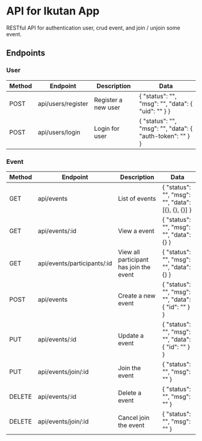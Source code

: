 # API for Ikutan App

RESTful API for authentication user, crud event, and join / unjoin some event.

## Endpoints

### User

| Method | Endpoint | Description | Data |
| ------ | -------- | ----------- | ---- |
| POST | api/users/register | Register a new user | { "status": "", "msg": "", "data": { "uid": "" } } |
| POST | api/users/login | Login for user | { "status": "", "msg": "", "data": { "auth-token": "" } } |

### Event

| Method | Endpoint | Description | Data |
| ------ | -------- | ----------- | ---- |
| GET | api/events | List of events | { "status": "", "msg": "", "data": [{}, {}, {}] } |
| GET | api/events/:id | View a event | { "status": "", "msg": "", "data": {} } |
| GET | api/events/participants/:id | View all participant has join the event | { "status": "", "msg": "", "data": {} } |
| POST | api/events | Create a new event | { "status": "", "msg": "", "data": { "id": "" } } |
| PUT | api/events/:id | Update a event | { "status": "", "msg": "", "data": { "id": "" } } |
| PUT | api/events/join/:id | Join the event | { "status": "", "msg": "" } |
| DELETE | api/events/:id | Delete a event | { "status": "", "msg": "" } |
| DELETE | api/events/join/:id | Cancel join the event | { "status": "", "msg": "" } |
